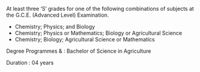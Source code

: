 At least three ‘S’ grades for one of the following combinations of subjects at the G.C.E.
(Advanced Level) Examination.
   - Chemistry; Physics; and Biology
   - Chemistry; Physics or Mathematics; Biology or Agricultural Science
   - Chemistry; Biology; Agricultural Science or Mathematics

Degree Programmes & : Bachelor of Science in Agriculture

Duration 	 	 :	 04 years